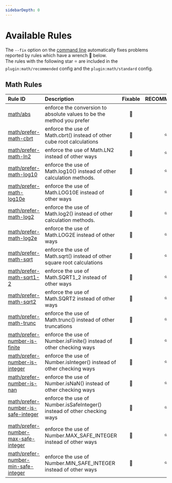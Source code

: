 ```yaml
---
sidebarDepth: 0
---
```


# Available Rules

The `--fix` option on the [command line](https://eslint.org/docs/user-guide/command-line-interface#fixing-problems) automatically fixes problems reported by rules which have a wrench :wrench: below.  
The rules with the following star :star: are included in the `plugin:math/recommended` config and the `plugin:math/standard` config.

<!-- This file is automatically generated in tools/update-docs-rules-index.js, do not change! -->

## Math Rules

| Rule ID | Description | Fixable | RECOMMENDED |
|:--------|:------------|:-------:|:-----------:|
| [math/abs](./abs.md) | enforce the conversion to absolute values to be the method you prefer | :wrench: |  |
| [math/prefer-math-cbrt](./prefer-math-cbrt.md) | enforce the use of Math.cbrt() instead of other cube root calculations | :wrench: | :star: |
| [math/prefer-math-ln2](./prefer-math-ln2.md) | enforce the use of Math.LN2 instead of other ways | :wrench: | :star: |
| [math/prefer-math-log10](./prefer-math-log10.md) | enforce the use of Math.log10() instead of other calculation methods. | :wrench: | :star: |
| [math/prefer-math-log10e](./prefer-math-log10e.md) | enforce the use of Math.LOG10E instead of other ways | :wrench: | :star: |
| [math/prefer-math-log2](./prefer-math-log2.md) | enforce the use of Math.log2() instead of other calculation methods. | :wrench: | :star: |
| [math/prefer-math-log2e](./prefer-math-log2e.md) | enforce the use of Math.LOG2E instead of other ways | :wrench: | :star: |
| [math/prefer-math-sqrt](./prefer-math-sqrt.md) | enforce the use of Math.sqrt() instead of other square root calculations | :wrench: | :star: |
| [math/prefer-math-sqrt1-2](./prefer-math-sqrt1-2.md) | enforce the use of Math.SQRT1_2 instead of other ways | :wrench: | :star: |
| [math/prefer-math-sqrt2](./prefer-math-sqrt2.md) | enforce the use of Math.SQRT2 instead of other ways | :wrench: | :star: |
| [math/prefer-math-trunc](./prefer-math-trunc.md) | enforce the use of Math.trunc() instead of other truncations | :wrench: | :star: |
| [math/prefer-number-is-finite](./prefer-number-is-finite.md) | enforce the use of Number.isFinite() instead of other checking ways | :wrench: | :star: |
| [math/prefer-number-is-integer](./prefer-number-is-integer.md) | enforce the use of Number.isInteger() instead of other checking ways | :wrench: | :star: |
| [math/prefer-number-is-nan](./prefer-number-is-nan.md) | enforce the use of Number.isNaN() instead of other checking ways | :wrench: | :star: |
| [math/prefer-number-is-safe-integer](./prefer-number-is-safe-integer.md) | enforce the use of Number.isSafeInteger() instead of other checking ways | :wrench: | :star: |
| [math/prefer-number-max-safe-integer](./prefer-number-max-safe-integer.md) | enforce the use of Number.MAX_SAFE_INTEGER instead of other ways | :wrench: | :star: |
| [math/prefer-number-min-safe-integer](./prefer-number-min-safe-integer.md) | enforce the use of Number.MIN_SAFE_INTEGER instead of other ways | :wrench: | :star: |
